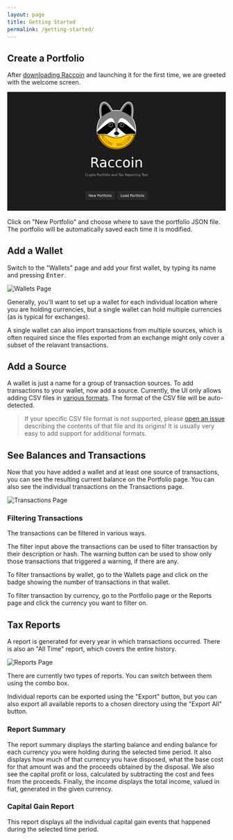 ```yaml
---
layout: page
title: Getting Started
permalink: /getting-started/
---
```


## Create a Portfolio

After [downloading Raccoin](index.md) and launching it for the first time, we
are greeted with the welcome screen.

![Raccoin Welcome](/screenshots/raccoin-welcome.png)

Click on "New Portfolio" and choose where to save the portfolio JSON file. The
portfolio will be automatically saved each time it is modified.

## Add a Wallet

Switch to the "Wallets" page and add your first wallet, by typing its name and
pressing <kbd>Enter</kbd>.

![Wallets Page](/screenshots/raccoin-wallets-0.2.png)

Generally, you'll want to set up a wallet for each individual location where you
are holding currencies, but a single wallet can hold multiple currencies (as is
typical for exchanges).

A single wallet can also import transactions from multiple sources, which is
often required since the files exported from an exchange might only cover a
subset of the relavant transactions.

## Add a Source

A wallet is just a name for a group of transaction sources. To add transactions
to your wallet, now add a source. Currently, the UI only allows adding CSV files
in [various formats](/reference). The format of the CSV file will be auto-detected.

> If your specific CSV file format is not supported, please [open an
> issue](https://github.com/bjorn/raccoin/issues) describing the contents of
> that file and its origins! It is usually very easy to add support for
> additional formats.

## See Balances and Transactions

Now that you have added a wallet and at least one source of transactions, you
can see the resulting current balance on the Portfolio page. You can also see
the individual transactions on the Transactions page.

![Transactions Page](/screenshots/raccoin-transactions-0.2.png)

### Filtering Transactions

The transactions can be filtered in various ways.

The filter input above the transactions can be used to filter transaction by
their description or hash. The warning button can be used to show only those
transactions that triggered a warning, if there are any.

To filter transactions by wallet, go to the Wallets page and click on the badge
showing the number of transactions in that wallet.

To filter transaction by currency, go to the Portfolio page or the Reports page
and click the currency you want to filter on.

## Tax Reports

A report is generated for every year in which transactions occurred. There is
also an "All Time" report, which covers the entire history.

![Reports Page](/screenshots/raccoin-reports-0.2.png)

There are currently two types of reports. You can switch between them using the
combo box.

Individual reports can be exported using the "Export" button, but you can also
export all available reports to a chosen directory using the "Export All"
button.

### Report Summary

The report summary displays the starting balance and ending balance for each
currency you were holding during the selected time period. It also displays how
much of that currency you have disposed, what the base cost for that amount was
and the proceeds obtained by the disposal. We also see the capital profit or
loss, calculated by subtracting the cost and fees from the proceeds. Finally,
the income displays the total income, valued in fiat, generated in the given
currency.

### Capital Gain Report

This report displays all the individual capital gain events that happened during
the selected time period.
